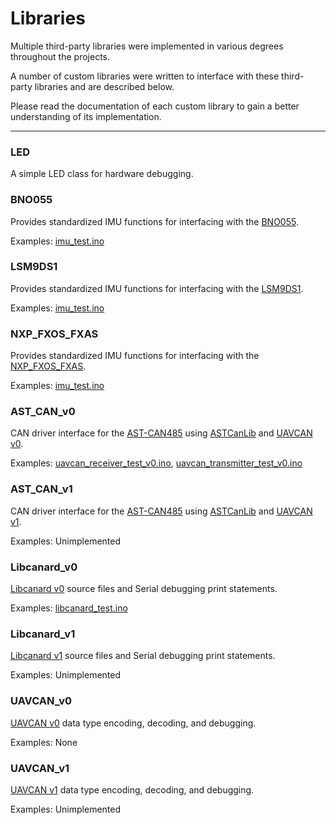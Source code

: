 # Libraries

Multiple third-party libraries were implemented in various degrees throughout the projects. 

A number of custom libraries were written to interface with these third-party libraries and are described below.

Please read the documentation of each custom library to gain a better understanding of its implementation.

---

### LED

A simple LED class for hardware debugging.

### BNO055

Provides standardized IMU functions for interfacing with the [BNO055](https://www.adafruit.com/product/2472).

Examples: [imu_test.ino](https://github.com/jdefrance7/SeniorDesignProject/tree/master/AST-CAN485/Arduino/libraries/BNO055/examples/IMU_Test)

### LSM9DS1

Provides standardized IMU functions for interfacing with the [LSM9DS1](https://www.adafruit.com/product/3387).

Examples: [imu_test.ino](https://github.com/jdefrance7/SeniorDesignProject/tree/master/AST-CAN485/Arduino/libraries/LSM9DS1/examples/IMU_Test)

### NXP_FXOS_FXAS

Provides standardized IMU functions for interfacing with the [NXP_FXOS_FXAS](https://www.adafruit.com/product/3463).

Examples: [imu_test.ino](https://github.com/jdefrance7/SeniorDesignProject/tree/master/AST-CAN485/Arduino/libraries/NXP_FXOS_FXAS/examples/IMU_Test)

### AST_CAN_v0

CAN driver interface for the [AST-CAN485](https://www.sparkfun.com/products/14483) using [ASTCanLib](https://github.com/Atlantis-Specialist-Technologies/AST_CAN_Arduino_Library/blob/master/src/ASTCanLib.h) and [UAVCAN v0](https://legacy.uavcan.org/).

Examples: [uavcan_receiver_test_v0.ino](https://github.com/jdefrance7/SeniorDesignProject/tree/master/AST-CAN485/Arduino/libraries/ast_can_v0/examples/UAVCAN_Receiver_Test_v0), [uavcan_transmitter_test_v0.ino](https://github.com/jdefrance7/SeniorDesignProject/tree/master/AST-CAN485/Arduino/libraries/ast_can_v0/examples/UAVCAN_Transmitter_Test_v0)

### AST_CAN_v1

CAN driver interface for the [AST-CAN485](https://www.sparkfun.com/products/14483) using [ASTCanLib](https://github.com/Atlantis-Specialist-Technologies/AST_CAN_Arduino_Library/blob/master/src/ASTCanLib.h) and [UAVCAN v1](https://uavcan.org/).

Examples: Unimplemented

### Libcanard_v0

[Libcanard v0](https://github.com/UAVCAN/libcanard/tree/legacy-v0) source files and Serial debugging print statements.

Examples: [libcanard_test.ino](https://github.com/jdefrance7/SeniorDesignProject/tree/master/AST-CAN485/Arduino/libraries/libcanard_v0/examples/licanard_test)

### Libcanard_v1

[Libcanard v1](https://github.com/UAVCAN/libcanard/tree/master) source files and Serial debugging print statements.

Examples: Unimplemented

### UAVCAN_v0

[UAVCAN v0](https://legacy.uavcan.org/) data type encoding, decoding, and debugging.

Examples: None

### UAVCAN_v1

[UAVCAN v1](https://uavcan.org/) data type encoding, decoding, and debugging.

Examples: Unimplemented
